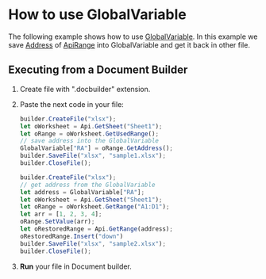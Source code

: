 # How to use GlobalVariable

The following example shows how to use [GlobalVariable](https://api.onlyoffice.com/docbuilder/howitworks/globalvariable). In this example we save [Address](https://api.onlyoffice.com/docbuilder/spreadsheetapi/apirange/getaddress) of [ApiRange](https://api.onlyoffice.com/docbuilder/spreadsheetapi/apirange) into GlobalVariable and get it back in other file.

## Executing from a Document Builder

1. Create file with ".docbuilder" extension.
2. Paste the next code in your file:

   ```javascript
   builder.CreateFile("xlsx");
   let oWorksheet = Api.GetSheet("Sheet1");
   let oRange = oWorksheet.GetUsedRange();
   // save address into the GlobalVariable
   GlobalVariable["RA"] = oRange.GetAddress();
   builder.SaveFile("xlsx", "sample1.xlsx");
   builder.CloseFile();

   builder.CreateFile("xlsx");
   // get address from the GlobalVariable
   let address = GlobalVariable["RA"];
   let oWorksheet = Api.GetSheet("Sheet1");
   let oRange = oWorksheet.GetRange("A1:D1");
   let arr = [1, 2, 3, 4];
   oRange.SetValue(arr);
   let oRestoredRange = Api.GetRange(address);
   oRestoredRange.Insert("down")
   builder.SaveFile("xlsx", "sample2.xlsx");
   builder.CloseFile();
   ```

3. **Run** your file in Document builder.
